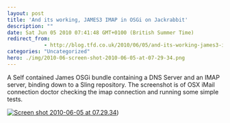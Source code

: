 ```yaml
---
layout: post
title: 'And its working, JAMES3 IMAP in OSGi on Jackrabbit'
description: ""
date: Sat Jun 05 2010 07:41:48 GMT+0100 (British Summer Time)
redirect_from: 
            - http://blog.tfd.co.uk/2010/06/05/and-its-working-james3-imap-in-osgi-on-jackrabbit/
categories: "Uncategorized"
hero: ./img/2010-06-screen-shot-2010-06-05-at-07-29-34.png
---
```

A Self contained James OSGi bundle containing a DNS Server and an IMAP server, binding down to a Sling repository. The screenshot is of OSX iMail connection doctor checking the imap connection and running some simple tests.

[![](https://ik.imagekit.io/htj4bin8p/2010-06-screen-shot-2010-06-05-at-07-29-34.png "Screen shot 2010-06-05 at 07.29.34")](https://ik.imagekit.io/htj4bin8p/2010/06/screen-shot-2010-06-05-at-07-29-34.png))
